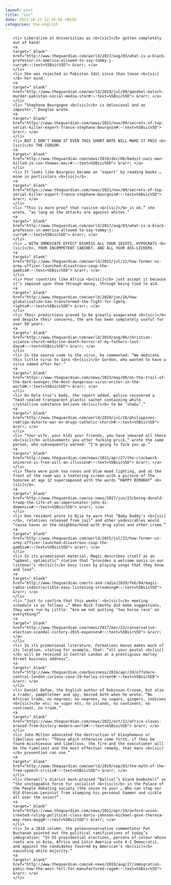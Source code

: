 ```yaml
---
layout: post
title: "sic"
date: 2023-10-25 12:34:56 +0530
categories: the-english
---
```

<ol>

    <li> Liberalism at Universities as <b>[sic]</b> gotten completely out of hand!
    <a 
    target="_blank" 
    href="http://www.theguardian.com/world/2017/aug/03/what-is-a-black-professor-in-america-allowed-to-say-tommy-j-curry#:~:text=%5Bsic%5D"> &rarr; </a>
    </li>
    <li> She was rejected in Pakistan Idol since than loose <b>[sic]</b> her mind.
    <a 
    target="_blank" 
    href="http://www.theguardian.com/world/2019/jul/09/qandeel-baloch-murder-pakistan-social-media-star#:~:text=%5Bsic%5D"> &rarr; </a>
    </li>
    <li> “Stephane Bourgogne <b>[sic]</b> is delusional and an imposter,” Douglas wrote.
    <a 
    target="_blank" 
    href="https://www.theguardian.com/news/2021/nov/09/secrets-of-top-serial-killer-expert-france-stephane-bourgoin#:~:text=%5Bsic%5D"> &rarr; </a>
    </li>
    <li> BUT I DON’T KNOW IF EVEN THIS SHORT NOTE WILL MAKE IT PASS <b>[sic]</b> THE CENSOR.
    <a 
    target="_blank" 
    href="http://www.theguardian.com/news/2019/dec/06/bedsit-nazi-man-killed-jo-cox-thomas-mair#:~:text=%5Bsic%5D"> &rarr; </a>
    </li>
    <li> It looks like Bourgoin became an ‘expert’ by reading books … mine in particulars <b>[sic]</b>.
    <a 
    target="_blank" 
    href="https://www.theguardian.com/news/2021/nov/09/secrets-of-top-serial-killer-expert-france-stephane-bourgoin#:~:text=%5Bsic%5D"> &rarr; </a>
    </li>
    <li> “This is more proof that rasicsm <b>[sic]</b> is ok,” she wrote, “as long as the attacks are against whites.”
    <a 
    target="_blank" 
    href="http://www.theguardian.com/world/2017/aug/03/what-is-a-black-professor-in-america-allowed-to-say-tommy-j-curry#:~:text=%5Bsic%5D"> &rarr; </a>
    </li>
    <li> … WITH IMMEDIATE EFFECT DISMISS ALL YOUR IDIOTS, HYPOCRATS <b>[sic]</b>, YOUR INCOMPETENT CABINET, AND ALL YOUR ASS-LICKERS.
    <a 
    target="_blank" 
    href="http://www.theguardian.com/world/2015/jul/21/how-former-us-army-officer-launched-disastrous-coup-the-gambia#:~:text=%5Bsic%5D"> &rarr; </a>
    </li>
    <li> Poor countries like Africa <b>[sic]</b> just accept it because it’s imposed upon them through money, through being tied to aid.
    <a 
    target="_blank" 
    href="http://www.theguardian.com/world/2020/jun/16/how-globalisation-has-transformed-the-fight-for-lgbtq-rights#:~:text=%5Bsic%5D"> &rarr; </a>
    </li>
    <li> Their predictions proved to be greatly exagerated <b>[sic]</b> and despite their concerns, the arm has been completely useful for over 50 years.
    <a 
    target="_blank" 
    href="http://www.theguardian.com/world/2019/aug/06/christian-science-church-medicine-death-horror-of-my-fathers-last-days#:~:text=%5Bsic%5D"> &rarr; </a>
    </li>
    <li> In the source code to the virus, he commented: “We dedicate this little virus to Sara <b>[sic]</b> Gordon, who wanted to have a virus named after her.”
    <a 
    target="_blank" 
    href="https://www.theguardian.com/news/2023/may/09/on-the-trail-of-the-dark-avenger-the-most-dangerous-virus-writer-in-the-world#:~:text=%5Bsic%5D"> &rarr; </a>
    </li>
    <li> On Dela Cruz’s body, the report added, police recovered a “heat-sealed transparent plastic sachet containing white crystalline substance believe <b>[sic]</b> to be ‘shabu’.”
    <a 
    target="_blank" 
    href="http://www.theguardian.com/world/2019/jul/18/philippines-rodrigo-duterte-war-on-drugs-catholic-church#:~:text=%5Bsic%5D"> &rarr; </a>
    </li>
    <li> “Your wife, your kids your friends, you have smeared all there <b>[sic]</b> achievements you utter fucking prick,” wrote the same person, who subsequently warned: “I’m going to fuck you up.”
    <a 
    target="_blank" 
    href="http://www.theguardian.com/news/2021/apr/27/the-clockwork-universe-is-free-will-an-illusion#:~:text=%5Bsic%5D"> &rarr; </a>
    </li>
    <li> There were pink tea roses and blue mood lighting, and at the front of the room was a teetering screen with a picture of the honoree at age 12 superimposed with the words “HAPPY BIRHDAY” <b>[sic]</b>.
    <a 
    target="_blank" 
    href="http://www.theguardian.com/us-news/2017/jun/23/being-donald-trump-the-life-of-an-impersonator-john-di-domenico#:~:text=%5Bsic%5D"> &rarr; </a>
    </li>
    <li> One resident wrote to Njie to warn that “Baby Daddy’s <b>[sic]</b>, relatives released from jail” and other undesirables would “cause havoc on the neighbourhood with drug sales and other crime.”
    <a 
    target="_blank" 
    href="http://www.theguardian.com/world/2015/jul/21/how-former-us-army-officer-launched-disastrous-coup-the-gambia#:~:text=%5Bsic%5D"> &rarr; </a>
    </li>
    <li> In its promotional material, Magic describes itself as an “upbeat, optimistic” station that “provides a welcome oasis in our listener’s <b>[sic]</b> busy lives by playing songs that they know and love”.
    <a 
    target="_blank" 
    href="http://www.theguardian.com/tv-and-radio/2020/feb/04/magic-radio-indestructible-easy-listening-streaming#:~:text=%5Bsic%5D"> &rarr; </a>
    </li>
    <li> “Just to confirm that this weeks’ <b>[sic]</b> meeting schedule is as follows …” When Nick Timothy did make suggestions, they were run by Little: “Are we not putting ‘two horse race’ on everything?”
    <a 
    target="_blank" 
    href="http://www.theguardian.com/news/2017/mar/23/conservative-election-scandal-victory-2015-expenses#:~:text=%5Bsic%5D"> &rarr; </a>
    </li>
    <li> In its promotional literature, Formations House makes much of its location, stating for example, that: “all your postal <b>[sic]</b> will be received in Central London at a prestigious Harley Street business address”.
    <a 
    target="_blank" 
    href="http://www.theguardian.com/business/2016/apr/19/offshore-central-london-curious-case-29-harley-street#:~:text=%5Bsic%5D"> &rarr; </a>
    </li>
    <li> Daniel Defoe, the English author of Robinson Crusoe, but also a trader, pamphleteer and spy, bested both when he wrote: “No African trade, no negroes; no negroes, no sugars, gingers, indicoes <b>[sic]</b> etc; no sugar etc, no islands, no continent; no continent, no trade.”
    <a 
    target="_blank" 
    href="https://www.theguardian.com/news/2021/oct/12/africa-slaves-erased-from-history-modern-world#:~:text=%5Bsic%5D"> &rarr; </a>
    </li>
    <li> John Milton advocated the destruction of blasphemous or libellous works: “Those which otherwise come forth, if they be found mischievous and libellous, the fire and the executioner will be the timeliest and the most effectual remedy, that mans <b>[sic]</b> prevention can use.”
    <a 
    target="_blank" 
    href="http://www.theguardian.com/world/2019/sep/03/the-myth-of-the-free-speech-crisis#:~:text=%5Bsic%5D"> &rarr; </a>
    </li>
    <li> Cherwell’s diarist mock-praised “Balliol’s blond bombshell” as “the unstoppable force for socialist <b>[sic]</b> in the Palace of the People debating society (the union to you) … Who can stop our Old Etonian Leninist from stamping his personal hammer and sickle all over the union?”
    <a 
    target="_blank" 
    href="https://www.theguardian.com/news/2022/apr/19/oxford-union-created-ruling-political-class-boris-johnson-michael-gove-theresa-may-rees-mogg#:~:text=%5Bsic%5D"> &rarr; </a>
    </li>
    <li> In a 2018 column, the paleoconservative commentator Pat Buchanan pointed out the political ramifications of today’s immigration: “In US presidential elections, persons of colour whose roots are in Asia, Africa and Latin America vote 4-1 Democratic, and against the candidates favored by American’s <b>[sic]</b> vanishing white majority.”
    <a 
    target="_blank" 
    href="http://www.theguardian.com/uk-news/2019/aug/27/immigration-panic-how-the-west-fell-for-manufactured-rage#:~:text=%5Bsic%5D"> &rarr; </a>
    </li>